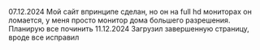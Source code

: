 07.12.2024
Мой сайт впринципе сделан, но он на full hd мониторах он ломается, у меня просто монитор дома большего разрешения.
Планирую все починить
11.12.2024
Загрузил завершенную страницу, вроде все исправил
